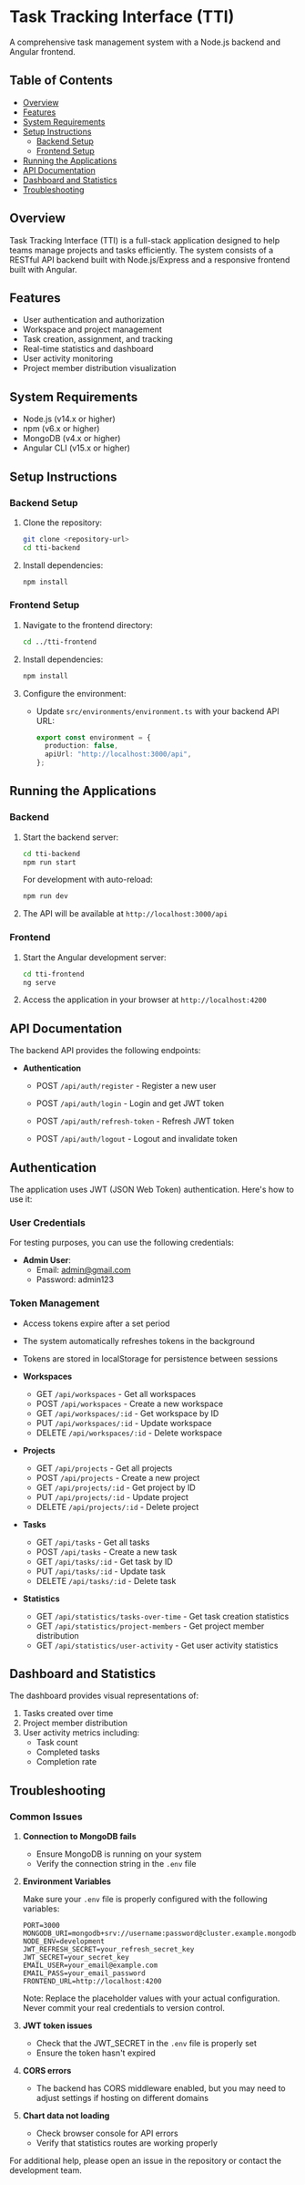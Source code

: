 # Task Tracking Interface (TTI)

A comprehensive task management system with a Node.js backend and Angular frontend.

## Table of Contents

- [Overview](#overview)
- [Features](#features)
- [System Requirements](#system-requirements)
- [Setup Instructions](#setup-instructions)
  - [Backend Setup](#backend-setup)
  - [Frontend Setup](#frontend-setup)
- [Running the Applications](#running-the-applications)
- [API Documentation](#api-documentation)
- [Dashboard and Statistics](#dashboard-and-statistics)
- [Troubleshooting](#troubleshooting)

## Overview

Task Tracking Interface (TTI) is a full-stack application designed to help teams manage projects and tasks efficiently. The system consists of a RESTful API backend built with Node.js/Express and a responsive frontend built with Angular.

## Features

- User authentication and authorization
- Workspace and project management
- Task creation, assignment, and tracking
- Real-time statistics and dashboard
- User activity monitoring
- Project member distribution visualization

## System Requirements

- Node.js (v14.x or higher)
- npm (v6.x or higher)
- MongoDB (v4.x or higher)
- Angular CLI (v15.x or higher)

## Setup Instructions

### Backend Setup

1. Clone the repository:

   ```bash
   git clone <repository-url>
   cd tti-backend
   ```

2. Install dependencies:
   ```bash
   npm install
   ```

### Frontend Setup

1. Navigate to the frontend directory:

   ```bash
   cd ../tti-frontend
   ```

2. Install dependencies:

   ```bash
   npm install
   ```

3. Configure the environment:
   - Update `src/environments/environment.ts` with your backend API URL:
     ```typescript
     export const environment = {
       production: false,
       apiUrl: "http://localhost:3000/api",
     };
     ```

## Running the Applications

### Backend

1. Start the backend server:

   ```bash
   cd tti-backend
   npm run start
   ```

   For development with auto-reload:

   ```bash
   npm run dev
   ```

2. The API will be available at `http://localhost:3000/api`

### Frontend

1. Start the Angular development server:

   ```bash
   cd tti-frontend
   ng serve
   ```

2. Access the application in your browser at `http://localhost:4200`

## API Documentation

The backend API provides the following endpoints:

- **Authentication**

  - POST `/api/auth/register` - Register a new user
  - POST `/api/auth/login` - Login and get JWT token

  - POST `/api/auth/refresh-token` - Refresh JWT token
  - POST `/api/auth/logout` - Logout and invalidate token

## Authentication

The application uses JWT (JSON Web Token) authentication. Here's how to use it:

### User Credentials

For testing purposes, you can use the following credentials:

- **Admin User**:
  - Email: admin@gmail.com
  - Password: admin123

### Token Management

- Access tokens expire after a set period
- The system automatically refreshes tokens in the background
- Tokens are stored in localStorage for persistence between sessions

- **Workspaces**

  - GET `/api/workspaces` - Get all workspaces
  - POST `/api/workspaces` - Create a new workspace
  - GET `/api/workspaces/:id` - Get workspace by ID
  - PUT `/api/workspaces/:id` - Update workspace
  - DELETE `/api/workspaces/:id` - Delete workspace

- **Projects**

  - GET `/api/projects` - Get all projects
  - POST `/api/projects` - Create a new project
  - GET `/api/projects/:id` - Get project by ID
  - PUT `/api/projects/:id` - Update project
  - DELETE `/api/projects/:id` - Delete project

- **Tasks**

  - GET `/api/tasks` - Get all tasks
  - POST `/api/tasks` - Create a new task
  - GET `/api/tasks/:id` - Get task by ID
  - PUT `/api/tasks/:id` - Update task
  - DELETE `/api/tasks/:id` - Delete task

- **Statistics**
  - GET `/api/statistics/tasks-over-time` - Get task creation statistics
  - GET `/api/statistics/project-members` - Get project member distribution
  - GET `/api/statistics/user-activity` - Get user activity statistics

## Dashboard and Statistics

The dashboard provides visual representations of:

1. Tasks created over time
2. Project member distribution
3. User activity metrics including:
   - Task count
   - Completed tasks
   - Completion rate

## Troubleshooting

### Common Issues

1. **Connection to MongoDB fails**

   - Ensure MongoDB is running on your system
   - Verify the connection string in the `.env` file

2. **Environment Variables**

   Make sure your `.env` file is properly configured with the following variables:

   ```
   PORT=3000
   MONGODB_URI=mongodb+srv://username:password@cluster.example.mongodb.net/db_name
   NODE_ENV=development
   JWT_REFRESH_SECRET=your_refresh_secret_key
   JWT_SECRET=your_secret_key
   EMAIL_USER=your_email@example.com
   EMAIL_PASS=your_email_password
   FRONTEND_URL=http://localhost:4200
   ```

   Note: Replace the placeholder values with your actual configuration. Never commit your real credentials to version control.

3. **JWT token issues**

   - Check that the JWT_SECRET in the `.env` file is properly set
   - Ensure the token hasn't expired

4. **CORS errors**

   - The backend has CORS middleware enabled, but you may need to adjust settings if hosting on different domains

5. **Chart data not loading**
   - Check browser console for API errors
   - Verify that statistics routes are working properly

For additional help, please open an issue in the repository or contact the development team.

